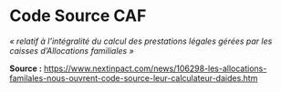 # Code Source CAF

*« _relatif à l’intégralité du calcul des prestations légales gérées par les caisses d’Allocations familiales_ »*

**Source :** https://www.nextinpact.com/news/106298-les-allocations-familales-nous-ouvrent-code-source-leur-calculateur-daides.htm


